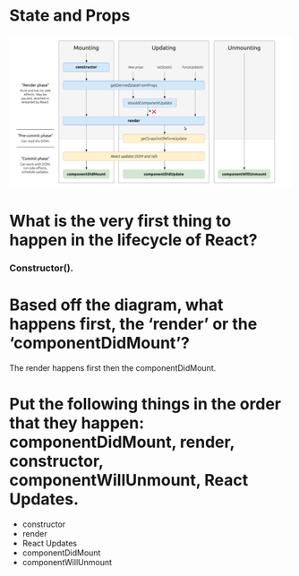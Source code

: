 # State and Props

![state](state.png)

# What is the very first thing to happen in the lifecycle of React?

### Constructor().

# Based off the diagram, what happens first, the ‘render’ or the ‘componentDidMount’?

The render happens first then the componentDidMount.

# Put the following things in the order that they happen: componentDidMount, render, constructor, componentWillUnmount, React Updates.

- constructor
- render
- React Updates
- componentDidMount
- componentWillUnmount
